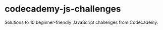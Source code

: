 # codecademy-js-challenges
Solutions to 10 beginner-friendly JavaScript challenges from Codecademy.
